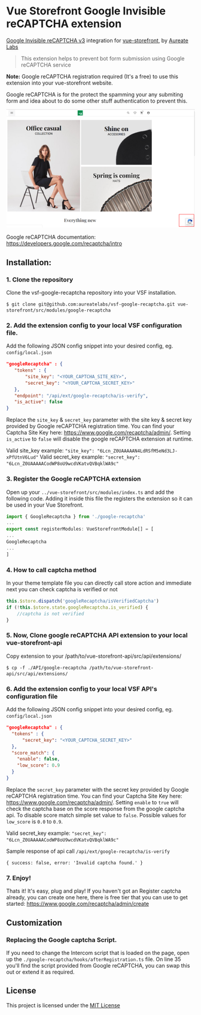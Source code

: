 # Vue Storefront Google Invisible reCAPTCHA extension
[Google Invisible reCAPTCHA v3](https://developers.google.com/recaptcha) integration for [vue-storefront](https://github.com/aureatelabs/vsf-google-recaptcha), by [Aureate Labs](https://aureatelabs.com/)
> This extension helps to prevent bot form submission using Google reCAPTCHA service

**Note:** Google reCAPTCHA registration required (It's a free) to use this extension into your vue-storefront website.

Google reCAPTCHA is for the protect the spamming your any submiting form and idea about to do some other stuff authentication to prevent this.

![Demo](docs/preview.png)

Google reCAPTCHA documentation: https://developers.google.com/recaptcha/intro

## Installation:

### 1. Clone the repository

Clone the vsf-google-recaptcha repository into your VSF installation.
```shell
$ git clone git@github.com:aureatelabs/vsf-google-recaptcha.git vue-storefront/src/modules/google-recaptcha
```
### 2. Add the extension config to your local VSF configuration file.
Add the following JSON config snippet into your desired config, eg. `config/local.json`
```json
"googleRecaptcha" : {
   "tokens" : {
       "site_key": "<YOUR_CAPTCHA_SITE_KEY>",
       "secret_key": "<YOUR_CAPTCHA_SECRET_KEY>"
   },
   "endpoint": "/api/ext/google-recaptcha/is-verify",
   "is_active": false
}
```
Replace the `site_key` & `secret_key` parameter with the site key & secret key provided by Google reCAPTCHA registration time. You can find your Captcha Site Key here: https://www.google.com/recaptcha/admin/. Setting `is_active` to `false` will disable the google reCAPTCHA extension at runtime.

Valid site_key example: `"site_key": "6Lcn_Z0UAAAAAN4LdRSfM5eNd3LJ-xPfUtnV6Lud"`
Valid secret_key example: `"secret_key": "6Lcn_Z0UAAAAACodWP8oU9wcdVKatvQVBqklWA9c"`
### 3. Register the Google reCAPTCHA extension
Open up your `../vue-storefront/src/modules/index.ts` and add the following code. Adding it inside this file the registers the extension so it can be used in your Vue Storefront.
```js
import { GoogleRecaptcha } from './google-recaptcha'
...
export const registerModules: VueStorefrontModule[] = [
...
GoogleRecaptcha
...
]
```
### 4. How to call captcha method
In your theme template file you can directly call store action and immediate next you can check captcha is verified or not
```js
this.$store.dispatch('googleRecaptcha/isVerifiedCaptcha')
if (!this.$store.state.googleRecaptcha.is_verified) {
    //captcha is not verified
}
```

### 5. Now, Clone google reCAPTCHA API extension to your local vue-storefront-api
Copy extension to your /path/to/vue-storefront-api/src/api/extensions/
```shell
$ cp -f ./API/google-recaptcha /path/to/vue-storefront-api/src/api/extensions/
```

### 6. Add the extension config to your local VSF API's configuration file
Add the following JSON config snippet into your desired config, eg. `config/local.json`
```json
"googleRecaptcha" : {
  "tokens" : {
      "secret_key": "<YOUR_CAPTCHA_SECRET_KEY>"
  },
  "score_match": {
    "enable": false,
    "low_score": 0.9
  }
}
```
Replace the `secret_key` parameter with the secret key provided by Google reCAPTCHA registration time. You can find your Captcha Site Key here: https://www.google.com/recaptcha/admin/. Setting `enable` to `true` will check the captcha base on the score response from the google captcha api. To disable score match simple set value to `false`. Possible values for `low_score` is `0.0` to `0.9`.

Valid secret_key example: `"secret_key": "6Lcn_Z0UAAAAACodWP8oU9wcdVKatvQVBqklWA9c"`

Sample response of api call `/api/ext/google-recaptcha/is-verify`
```
{ success: false, error: 'Invalid captcha found.' }
```

### 7. Enjoy!
Thats it! It's easy, plug and play! If you haven't got an Register captcha already, you can create one here, there is free tier that you can use to get started: https://www.google.com/recaptcha/admin/create

## Customization

### Replacing the Google captcha Script.
If you need to change the Intercom script that is loaded on the page, open up the `./google-recaptcha/hooks/afterRegistration.ts` file. On line 35 you'll find the script provided from Google reCAPTCHA, you can swap this out or extend it as required.

## License
This project is licensed under the [MIT License](https://github.com/aureatelabs/vsf-google-recaptcha/blob/master/LICENSE)
